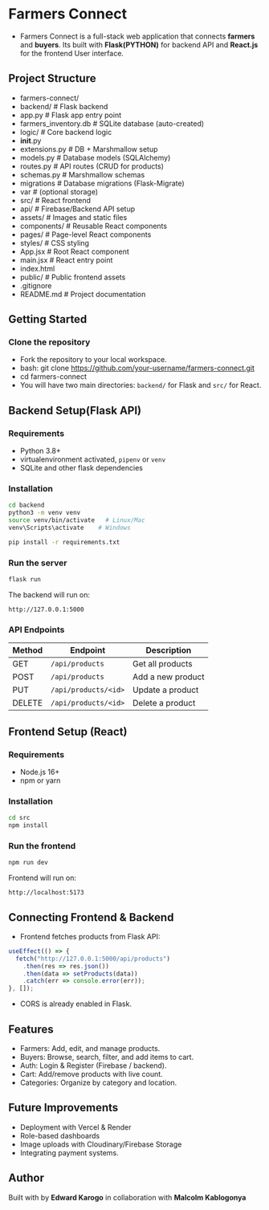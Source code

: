# Farmers Connect
- Farmers Connect is a full-stack web application that connects **farmers** and **buyers**. Its built with **Flask(PYTHON)** for backend API and **React.js** for the frontend User interface.

## Project Structure
- farmers-connect/
- backend/                  # Flask backend
- app.py                # Flask app entry point
- farmers_inventory.db  # SQLite database (auto-created)
- logic/                # Core backend logic
- __init__.py
- extensions.py     # DB + Marshmallow setup
- models.py         # Database models (SQLAlchemy)
- routes.py         # API routes (CRUD for products)
- schemas.py        # Marshmallow schemas
- migrations           # Database migrations (Flask-Migrate)
- var                  # (optional storage)
- src/                      # React frontend
- api/                  # Firebase/Backend API setup
- assets/               # Images and static files
- components/           # Reusable React components
- pages/                # Page-level React components
- styles/               # CSS styling
- App.jsx               # Root React component
- main.jsx              # React entry point
- index.html
- public/                   # Public frontend assets
- .gitignore
- README.md                 # Project documentation
## Getting Started
### Clone the repository
- Fork the repository to your local workspace.
- bash: git clone https://github.com/your-username/farmers-connect.git
- cd farmers-connect
- You will have two main directories: `backend/` for Flask and `src/` for React.

## Backend Setup(Flask API)
### Requirements
- Python 3.8+
- virtualenvironment activated, `pipenv` or `venv`
- SQLite and other flask dependencies

### Installation
```bash
cd backend
python3 -m venv venv
source venv/bin/activate   # Linux/Mac
venv\Scripts\activate    # Windows

pip install -r requirements.txt
```
### Run the server
```bash
flask run
```
The backend will run on:
```
http://127.0.0.1:5000
```

### API Endpoints

| Method | Endpoint              | Description             |
|--------|----------------------|-------------------------|
| GET    | `/api/products`      | Get all products        |
| POST   | `/api/products`      | Add a new product       |
| PUT    | `/api/products/<id>` | Update a product        |
| DELETE | `/api/products/<id>` | Delete a product        |

## Frontend Setup (React)

### Requirements
- Node.js 16+
- npm or yarn

### Installation
```bash
cd src
npm install
```

### Run the frontend
```bash
npm run dev
```

Frontend will run on:
```
http://localhost:5173
```
## Connecting Frontend & Backend
- Frontend fetches products from Flask API:
```js
useEffect(() => {
  fetch("http://127.0.0.1:5000/api/products")
    .then(res => res.json())
    .then(data => setProducts(data))
    .catch(err => console.error(err));
}, []);
```
- CORS is already enabled in Flask.

## Features

- Farmers: Add, edit, and manage products.
- Buyers: Browse, search, filter, and add items to cart.
- Auth: Login & Register (Firebase / backend).
- Cart: Add/remove products with live count.
- Categories: Organize by category and location.

## Future Improvements
- Deployment with Vercel & Render
- Role-based dashboards
- Image uploads with Cloudinary/Firebase Storage
- Integrating payment systems.

## Author
Built with by **Edward Karogo** in collaboration with **Malcolm Kablogonya**